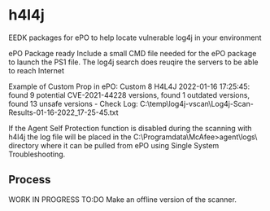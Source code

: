 # h4l4j
EEDK packages for ePO to help locate vulnerable log4j in your environment


ePO Package ready
Include a small CMD file needed for the ePO package to launch the PS1 file.
The log4j search does reuqire the servers to be able to reach Internet

Example of Custom Prop in ePO:
Custom 8 	H4L4J 2022-01-16 17:25:45: found 9 potential CVE-2021-44228 versions, found 1 outdated versions, found 13 unsafe versions - Check Log: C:\temp\log4j-vscan\Log4j-Scan-Results-01-16-2022_17-25-45.txt

If the Agent Self Protection function is disabled during the scanning with h4l4j the log file will be placed in the C:\Programdata\McAfee>agent\logs\ directory where it can be pulled from ePO using Single System Troubleshooting.

## Process

WORK IN PROGRESS
TO:DO
Make an offline version of the scanner.
